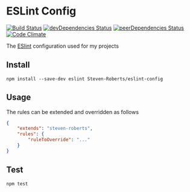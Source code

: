 # ESLint Config

[![Build Status](https://travis-ci.org/Steven-Roberts/eslint-config.svg?branch=master)](https://travis-ci.org/Steven-Roberts/eslint-config)
[![devDependencies Status](https://david-dm.org/Steven-Roberts/eslint-config/dev-status.svg)](https://david-dm.org/Steven-Roberts/eslint-config?type=dev)
[![peerDependencies Status](https://david-dm.org/Steven-Roberts/eslint-config/peer-status.svg)](https://david-dm.org/Steven-Roberts/eslint-config?type=peer)
[![Code Climate](https://codeclimate.com/github/Steven-Roberts/eslint-config/badges/gpa.svg)](https://codeclimate.com/github/Steven-Roberts/eslint-config)

The [ESlint](http://eslint.org/) configuration used for my projects

## Install

```shell
npm install --save-dev eslint Steven-Roberts/eslint-config
```

## Usage

The rules can be extended and overridden as follows

```json
{
    "extends": "steven-roberts",
    "rules": {
        "ruleToOverride": "..."
    }
}
```

## Test

```shell
npm test
```
